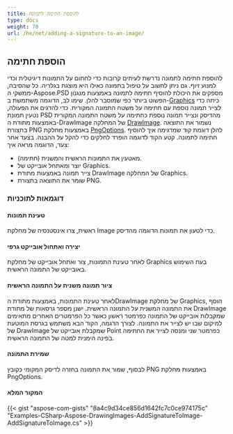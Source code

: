 ```yaml
---
title: להוספת חתימה לתמונה
type: docs
weight: 70
url: /he/net/adding-a-signature-to-an-image/
---
```


## **הוספת חתימה**


להוספת חתימה לתמונה נדרשת לעיתים קרובות כדי לחתום על התמונות דיגיטלית וכדי למנוע זיוף. גם ניתן לחשוב על טיפול בתמונה כאילו היא מוצגת בגלריה. כל שהסיבה, ממשקי ה-Aspose.PSD מספקים את היכולת להוסיף חתימה לתמונה באמצעות מנגנון הפשוט ביותר כפי שמוסבר להלן. שימו לב, הדוגמה משתמשת ב-[Graphics](https://reference.aspose.com/psd/net/aspose.psd/graphics) כיתה כדי לצייר תמונה נוספת עם חתימה על משטח התמונה המקורית. כדי להדגים את הפעולה, נטעין תמונת PSD מהדיסק ונצייר תמונה נוספת כחתימה על משטח התמונה המקורית באמצעות מתודת ה-DrawImage של המחלקה [DrawImage](https://reference.aspose.com/psd/net/aspose.psd/graphics/methods/drawimage). נשמור את התוצאה בתצורת PNG באמצעות מחלקת [PngOptions](https://reference.aspose.com/psd/net/aspose.psd.imageoptions/pngoptions). להלן דוגמת קוד שמדגימה איך להוסיף חתימה לתמונה. קטע הקוד לדוגמה הופרד לחלקים כדי להקל על ההבנה. בצעד אחר צעד, הדוגמה מראה איך:

- מאטעין את התמונות הראשית והמשנית (חתימה).
- יוצר ומאתחל אובייקט של Graphics.
- צייר תמונה באמצעות מתודת DrawImage של המחלקה Graphics.
- שומר את התוצאה בתצורת PNG.

### **דוגמאות לתוכניות**
#### **טעינת תמונות**
ראשית, צרו אינסטנסיה של מחלקת Image כדי לטעון את תמונות הדוגמה מהדיסק.
#### **יצירה ואתחול אובייקט גרפי**
לאחר טעינת התמונות, צור ואתחל אובייקט של מחלקת Graphics בעת השימוש באובייקט של התמונה הראשית.
#### **ציור תמונה משנית על התמונה הראשית**
לאחר טעינת התמונות, באמצעות מתודת הDrawImage של מחלקת Graphics, הוסף את התמונה המשנית על התמונה הראשית. ישנן מספר גרסאות של מתודת DrawImage שמקבלות אובייקט של התמונה כפרמטר ראשון כאשר כל הפרמטרים האחרים מתאימים למיקום שבו יש לצייר את התמונה. לצורך הדגמה, הקוד הבא משתמש בגרסת המוטעת של DrawImage שמקבלת אובייקט של Point כפרמטר שני ומנסה לצייר את החתימה בפינה הימנית למטה של התמונה הראשית.
#### **שמירת התמונה**
לבסוף, שמור את התמונה בחזרה לדיסק המקומי כקובץ PNG באמצעות מחלקת PngOptions.
#### **המקור המלא**
{{< gist "aspose-com-gists" "8a4c9d34ce856d1642fc7c0ce974175c" "Examples-CSharp-Aspose-DrawingImages-AddSignatureToImage-AddSignatureToImage.cs" >}}
